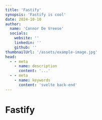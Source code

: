 ```yaml
---
title: 'Fastify'
synopsis: 'Fastify is cool'
date: 2024-10-10
author:
  name: 'Connor De Vreese'
  socials:
    website: ''
    linkedin: ''
    github: ''
thumbnailUrl: '/assets/example-image.jpg'
head:
  - - meta
    - name: description
      content: '...'
  - - meta
    - name: keywords
      content: 'svelte back-end'
---
```


# Fastify